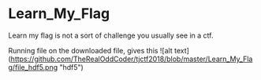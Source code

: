 # Learn_My_Flag


Learn my flag is not a sort of challenge you usually see in a ctf.

Running file on the downloaded file, gives this
![alt text] (https://github.com/TheRealOddCoder/tjctf2018/blob/master/Learn_My_Flag/file_hdf5.png "hdf5")
